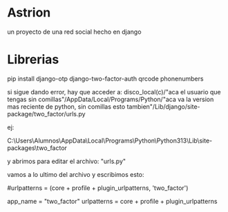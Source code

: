 # Astrion
un proyecto de una red social hecho en django

# Librerias
pip install django-otp django-two-factor-auth qrcode phonenumbers

si sigue dando error, hay que acceder a:
disco_local(c)/"aca el usuario que tengas sin comillas"/AppData/Local/Programs/Python/"aca va la version mas reciente de python, sin comillas esto tambien"/Lib/django/site-package/two_factor/urls.py

ej:

C:\Users\Alumnos\AppData\Local\Programs\Python\Python313\Lib\site-packages\two_factor

y abrimos para editar el archivo: "urls.py"

vamos a lo ultimo del archivo y escribimos esto:

#urlpatterns = (core + profile + plugin_urlpatterns, 'two_factor')

app_name = "two_factor"
urlpatterns = core + profile + plugin_urlpatterns